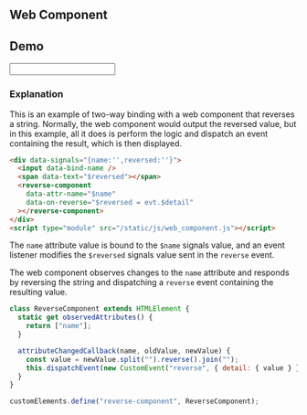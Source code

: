 ## Web Component

## Demo

<div data-signals="{name:'',reversed:''}" class="flex flex-col gap-4">
    <input data-bind-name class="flex items-center input input-bordered">
    <div class="h-16 alert">
        <span data-text="$reversed"></span>
    </div>
    <reverse-component data-attr-name="$name" data-on-reverse="$reversed = evt.detail.reversed"></reverse-component>
    <script type="module" src="/static/js/web_component.js"></script>
</div>

### Explanation

This is an example of two-way binding with a web component that reverses a string. Normally, the web component would output the reversed value, but in this example, all it does is perform the logic and dispatch an event containing the result, which is then displayed.

```html
<div data-signals="{name:'',reversed:''}">
  <input data-bind-name />
  <span data-text="$reversed"></span>
  <reverse-component
    data-attr-name="$name"
    data-on-reverse="$reversed = evt.$detail"
  ></reverse-component>
</div>
<script type="module" src="/static/js/web_component.js"></script>
```

The `name` attribute value is bound to the `$name` signals value, and an event listener modifies the `$reversed` signals value sent in the `reverse` event.

The web component observes changes to the `name` attribute and responds by reversing the string and dispatching a `reverse` event containing the resulting value.

```js
class ReverseComponent extends HTMLElement {
  static get observedAttributes() {
    return ["name"];
  }

  attributeChangedCallback(name, oldValue, newValue) {
    const value = newValue.split("").reverse().join("");
    this.dispatchEvent(new CustomEvent("reverse", { detail: { value } }));
  }
}

customElements.define("reverse-component", ReverseComponent);
```
